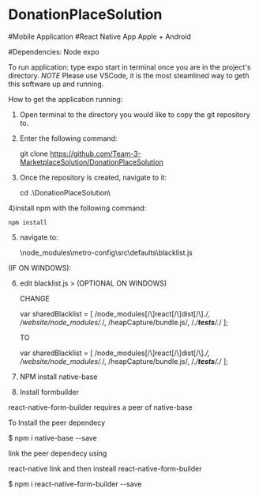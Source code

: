 # DonationPlaceSolution
#Mobile Application 
#React Native App
Apple + Android

#Dependencies: 
Node
expo

To run application: 
type expo start in terminal once you are in the project's directory.
*NOTE* 
Please use VSCode, it is the most steamlined way to geth this software up and running.

How to get the application running: 

1) Open terminal to the directory you would like to copy the git repository to.

2) Enter the following command: 

    git clone https://github.com/Team-3-MarketplaceSolution/DonationPlaceSolution

3) Once the repository is created, navigate to it: 

    cd .\DonationPlaceSolution\




4)install npm with the following command:

    npm install




5) navigate to:

    \node_modules\metro-config\src\defaults\blacklist.js


(IF ON WINDOWS):

6) edit blacklist.js > (OPTIONAL ON WINDOWS)

    CHANGE

    var sharedBlacklist = [
    /node_modules[/\\]react[/\\]dist[/\\].*/,
    /website\/node_modules\/.*/,
    /heapCapture\/bundle\.js/,
    /.*\/__tests__\/.*/
    ];

    TO 

    var sharedBlacklist = [
    /node_modules[\/\\]react[\/\\]dist[\/\\].*/,
    /website\/node_modules\/.*/,
    /heapCapture\/bundle\.js/,
    /.*\/__tests__\/.*/
    ];

7) NPM install native-base


8) Install formbuilder

react-native-form-builder requires a peer of native-base

To Install the peer dependecy

$ npm i native-base --save

link the peer dependecy using

react-native link
and then insteall react-native-form-builder

$ npm i react-native-form-builder --save


